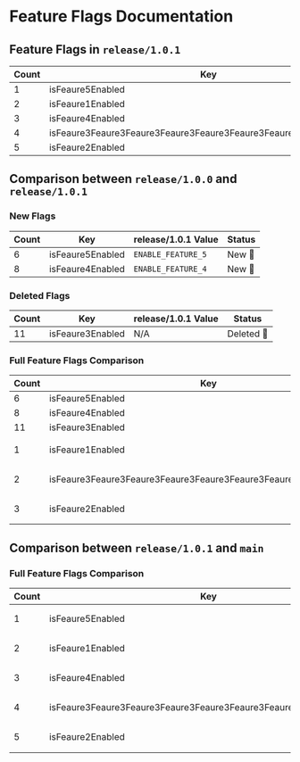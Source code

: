 # Feature Flags Documentation

## Feature Flags in `release/1.0.1`
| Count | Key              | release/1.0.1 Value       |
|-------|------------------|---------------------------|
| 1 | isFeaure5Enabled | `ENABLE_FEATURE_5` |
| 2 | isFeaure1Enabled | `ENABLE_FEATURE_1` |
| 3 | isFeaure4Enabled | `ENABLE_FEATURE_4` |
| 4 | isFeaure3Feaure3Feaure3Feaure3Feaure3Feaure3Feaure3Feaure3Enabled | `ENABLE_Feaure3Feaure3Feaure3Feaure3Feaure3Feaure3Feaure3Feaure_3` |
| 5 | isFeaure2Enabled | `ENABLE_FEATURE_2` |

## Comparison between `release/1.0.0` and `release/1.0.1`
### New Flags
| Count | Key              | release/1.0.1 Value       | Status |
|-------|------------------|---------------------------|--------|
| 6 | isFeaure5Enabled | `ENABLE_FEATURE_5` | New 🔵 |
| 8 | isFeaure4Enabled | `ENABLE_FEATURE_4` | New 🔵 |

### Deleted Flags
| Count | Key              | release/1.0.1 Value       | Status |
|-------|------------------|---------------------------|--------|
| 11 | isFeaure3Enabled | N/A | Deleted 🔴 |

### Full Feature Flags Comparison
| Count | Key              | release/1.0.1 Value       | Status |
|-------|------------------|---------------------------|--------|
| 6 | isFeaure5Enabled | `ENABLE_FEATURE_5` | New 🔵 |
| 8 | isFeaure4Enabled | `ENABLE_FEATURE_4` | New 🔵 |
| 11 | isFeaure3Enabled | N/A | Deleted 🔴 |
| 1 | isFeaure1Enabled | `ENABLE_FEATURE_1` | Unchanged ⚪ |
| 2 | isFeaure3Feaure3Feaure3Feaure3Feaure3Feaure3Feaure3Feaure3Enabled | `ENABLE_Feaure3Feaure3Feaure3Feaure3Feaure3Feaure3Feaure3Feaure_3` | Unchanged ⚪ |
| 3 | isFeaure2Enabled | `ENABLE_FEATURE_2` | Unchanged ⚪ |
## Comparison between `release/1.0.1` and `main`
### Full Feature Flags Comparison
| Count | Key | release/1.0.1 Value | main Value | Status |
|-------|-----|--------------------|--------------------|--------|
| 1 | isFeaure5Enabled | `ENABLE_FEATURE_5` | `ENABLE_FEATURE_5` | **Unchanged ⚪** |
| 2 | isFeaure1Enabled | `ENABLE_FEATURE_1` | `ENABLE_FEATURE_1` | **Unchanged ⚪** |
| 3 | isFeaure4Enabled | `ENABLE_FEATURE_4` | `ENABLE_FEATURE_4` | **Unchanged ⚪** |
| 4 | isFeaure3Feaure3Feaure3Feaure3Feaure3Feaure3Feaure3Feaure3Enabled | `ENABLE_Feaure3Feaure3Feaure3Feaure3Feaure3Feaure3Feaure3Feaure_3` | `ENABLE_Feaure3Feaure3Feaure3Feaure3Feaure3Feaure3Feaure3Feaure_3` | **Unchanged ⚪** |
| 5 | isFeaure2Enabled | `ENABLE_FEATURE_2` | `ENABLE_FEATURE_2` | **Unchanged ⚪** |
